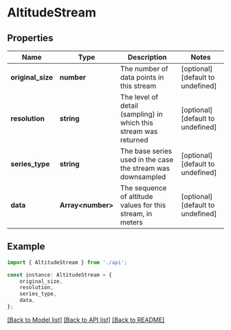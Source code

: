 # AltitudeStream


## Properties

Name | Type | Description | Notes
------------ | ------------- | ------------- | -------------
**original_size** | **number** | The number of data points in this stream | [optional] [default to undefined]
**resolution** | **string** | The level of detail (sampling) in which this stream was returned | [optional] [default to undefined]
**series_type** | **string** | The base series used in the case the stream was downsampled | [optional] [default to undefined]
**data** | **Array&lt;number&gt;** | The sequence of altitude values for this stream, in meters | [optional] [default to undefined]

## Example

```typescript
import { AltitudeStream } from './api';

const instance: AltitudeStream = {
    original_size,
    resolution,
    series_type,
    data,
};
```

[[Back to Model list]](../README.md#documentation-for-models) [[Back to API list]](../README.md#documentation-for-api-endpoints) [[Back to README]](../README.md)
